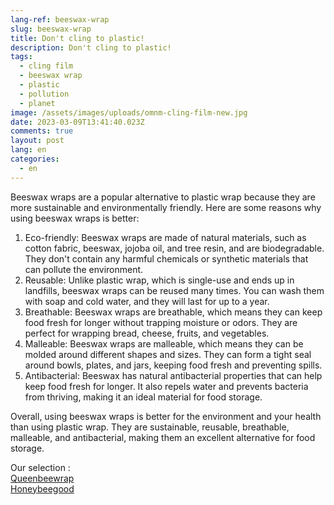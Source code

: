 ```yaml
---
lang-ref: beeswax-wrap
slug: beeswax-wrap
title: Don't cling to plastic!
description: Don't cling to plastic!
tags:
  - cling film
  - beeswax wrap
  - plastic
  - pollution
  - planet
image: /assets/images/uploads/omnm-cling-film-new.jpg
date: 2023-03-09T13:41:40.023Z
comments: true
layout: post
lang: en
categories:
  - en
---
```

Beeswax wraps are a popular alternative to plastic wrap because they are more sustainable and environmentally friendly. Here are some reasons why using beeswax wraps is better:

1. Eco-friendly: Beeswax wraps are made of natural materials, such as cotton fabric, beeswax, jojoba oil, and tree resin, and are biodegradable. They don't contain any harmful chemicals or synthetic materials that can pollute the environment.
2. Reusable: Unlike plastic wrap, which is single-use and ends up in landfills, beeswax wraps can be reused many times. You can wash them with soap and cold water, and they will last for up to a year.
3. Breathable: Beeswax wraps are breathable, which means they can keep food fresh for longer without trapping moisture or odors. They are perfect for wrapping bread, cheese, fruits, and vegetables.
4. Malleable: Beeswax wraps are malleable, which means they can be molded around different shapes and sizes. They can form a tight seal around bowls, plates, and jars, keeping food fresh and preventing spills.
5. Antibacterial: Beeswax has natural antibacterial properties that can help keep food fresh for longer. It also repels water and prevents bacteria from thriving, making it an ideal material for food storage.

Overall, using beeswax wraps is better for the environment and your health than using plastic wrap. They are sustainable, reusable, breathable, malleable, and antibacterial, making them an excellent alternative for food storage.

O﻿ur selection : \
[Q﻿ueenbeewrap](https://www.queenbeewraps.co.uk/)\
[H﻿oneybeegood](https://honeybeegood.co.uk/collections)